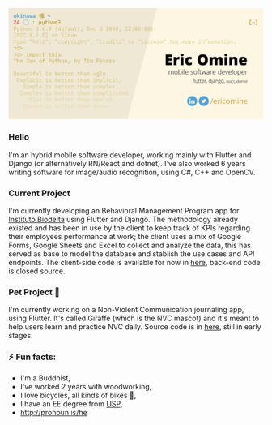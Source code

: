 ![header](https://raw.githubusercontent.com/ericomine/ericomine/master/assets/header.png)

### Hello
I'm an hybrid mobile software developer, working mainly with Flutter and Django (or alternatively RN/React and dotnet).
I've also worked 6 years writing software for image/audio recognition, using C#, C++ and OpenCV.

### Current Project
I'm currently developing an Behavioral Management Program app for [Instituto Biodelta](https://biodelta.com.br) using Flutter and Django. The methodology already existed and has been in use by the client to keep track of KPIs regarding their employees performance at work; the client uses a mix of Google Forms, Google Sheets and Excel to collect and analyze the data, this has served as base to model the database and stablish the use cases and API endpoints. The client-side code is available for now in [here](https://github.com/ericomine/pgc_app), back-end code is closed source.

### Pet Project 🦒
I'm currently working on a Non-Violent Communication journaling app, using Flutter. It's called Giraffe (which is the NVC mascot) and it's meant to help users learn and practice NVC daily. Source code is in [here](https://github.com/ericomine/giraffe-app), still in early stages.

### ⚡ Fun facts:
- I'm a Buddhist,
- I've worked 2 years with woodworking,
- I love bicycles, all kinds of bikes 🚴,
- I have an EE degree from [USP](http://usp.br),
- http://pronoun.is/he

<!--
**ericomine/ericomine** is a ✨ _special_ ✨ repository because its `README.md` (this file) appears on your GitHub profile.

Here are some ideas to get you started:

- 🔭 I’m currently working on ...
- 🌱 I’m currently learning ...
- 👯 I’m looking to collaborate on ...
- 🤔 I’m looking for help with ...
- 💬 Ask me about ...
- 📫 How to reach me: ...
- 😄 Pronouns: ...
- ⚡ Fun fact: ...
-->
